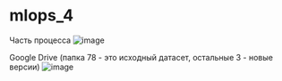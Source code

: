 # mlops_4
Часть процесса
![image](https://user-images.githubusercontent.com/43415549/235193404-fab81c09-c245-41c7-ba2a-db0e4dab0b34.png)

Google Drive (папка 78 - это исходный датасет, остальные 3 - новые версии)
![image](https://user-images.githubusercontent.com/43415549/235193716-a2b0ed2e-5046-44e0-b42e-51b0e179553c.png)


